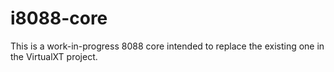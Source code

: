 # i8088-core

This is a work-in-progress 8088 core intended to replace the existing one in the VirtualXT project.